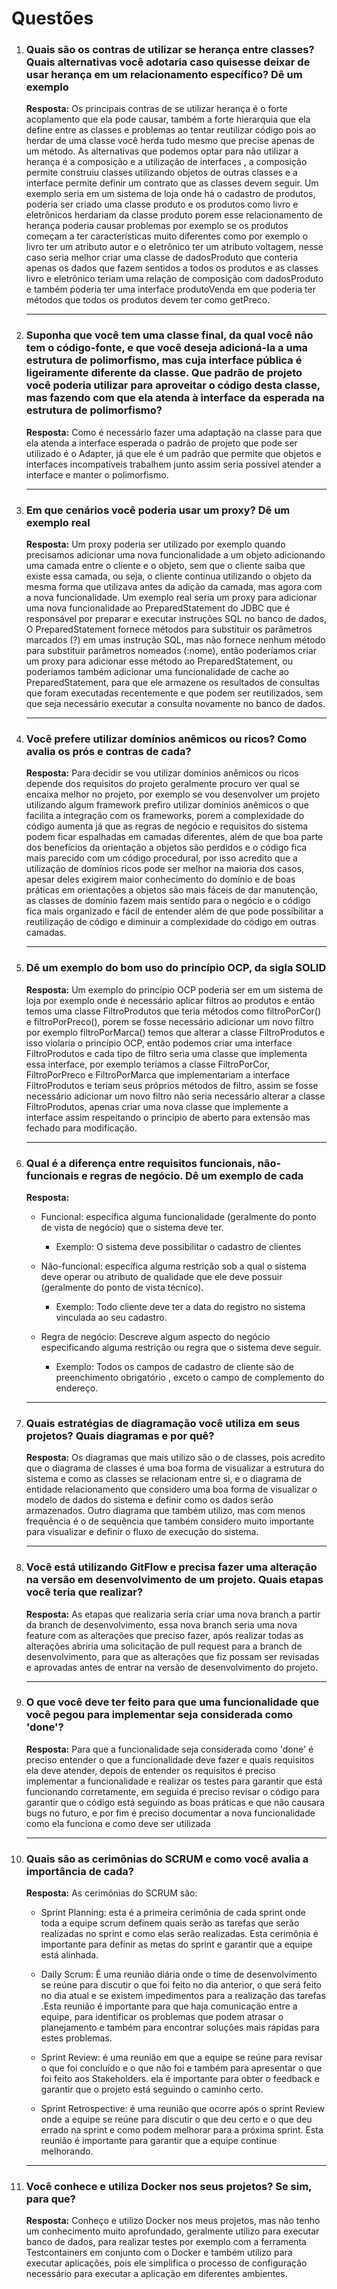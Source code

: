 # Questões

1. ### Quais são os contras de utilizar se herança entre classes? Quais alternativas você adotaria caso quisesse deixar de usar herança em um relacionamento específico? Dê um exemplo

    **Resposta:** Os principais contras de se utilizar herança é o forte acoplamento que ela pode causar, também a forte hierarquia que ela define entre as classes e problemas ao tentar reutilizar código pois ao herdar de uma classe você herda tudo mesmo que precise apenas de um método.
    As alternativas que podemos optar para não utilizar a herança é a composição e a utilização de interfaces , a composição permite construiu classes utilizando objetos de outras classes e a interface permite definir um contrato que as classes devem seguir.
    Um exemplo seria em um sistema de loja onde há o cadastro de produtos, poderia ser criado uma classe produto e os produtos como livro e eletrônicos herdariam da classe produto porem esse relacionamento de herança poderia causar problemas por exemplo se os produtos começam a ter características muito diferentes como por exemplo o livro ter um atributo autor e o eletrônico ter um atributo voltagem, nesse caso seria melhor criar uma classe de dadosProduto que conteria apenas os dados que fazem sentidos a todos os produtos e as classes livro e eletrônico teriam uma relação de composição com dadosProduto e também poderia ter uma interface produtoVenda em que poderia ter métodos que todos os produtos devem ter como getPreco.

    ----

2. ### Suponha que você tem uma classe final, da qual você não tem o código-fonte, e que você deseja adicioná-la a uma estrutura de polimorfismo, mas cuja interface pública é ligeiramente diferente da classe. Que padrão de projeto você poderia utilizar para aproveitar o código desta classe, mas fazendo com que ela atenda à interface da esperada na estrutura de polimorfismo?

    **Resposta:** Como é necessário fazer uma adaptação na classe para que ela atenda a interface esperada o padrão de projeto que pode ser utilizado é o Adapter, já que ele é um padrão que permite que objetos e interfaces incompatíveis trabalhem junto assim seria possível atender a interface e manter o polimorfismo.

    ----

3. ### Em que cenários você poderia usar um proxy? Dê um exemplo real

    **Resposta:**  Um proxy poderia ser utilizado por exemplo quando precisamos adicionar uma nova funcionalidade a um objeto adicionando uma camada entre o cliente e o objeto, sem que o cliente saiba que existe essa camada, ou seja, o cliente continua utilizando o objeto da mesma forma que utilizava antes da adição da camada, mas agora com a nova funcionalidade.
    Um exemplo real seria um proxy para adicionar uma nova funcionalidade ao PreparedStatement do JDBC que é responsável por preparar e executar instruções SQL no banco de dados, O PreparedStatement fornece métodos para substituir os parâmetros marcados (?) em umas instrução SQL, mas não fornece nenhum método para substituir parâmetros nomeados (:nome), então poderíamos criar um proxy para adicionar esse método ao PreparedStatement, ou poderíamos também adicionar uma funcionalidade de cache ao PreparedStatement, para que ele armazene os resultados de consultas que foram executadas recentemente e que podem ser reutilizados, sem que seja necessário executar a consulta novamente no banco de dados.

    ----

4. ### Você prefere utilizar domínios anêmicos ou ricos? Como avalia os prós e contras de cada?

    **Resposta:** Para decidir se vou utilizar domínios anêmicos ou ricos depende dos requisitos do projeto geralmente procuro ver qual se encaixa melhor no projeto, por exemplo se vou desenvolver um projeto utilizando algum framework prefiro utilizar domínios anêmicos o que facilita a integração com os frameworks, porem a complexidade do código aumenta já que as regras de negócio e requisitos do sistema podem ficar espalhadas em camadas diferentes, além de que boa parte dos benefícios da orientação a objetos são perdidos e o código fica mais parecido com um código procedural, por isso acredito que a utilização de domínios ricos pode ser melhor na maioria dos casos, apesar deles exigirem maior conhecimento do domínio e de boas práticas em orientações a objetos são mais fáceis de dar manutenção, as classes de domínio fazem mais sentido para o negócio e o código fica mais organizado e fácil de entender além de que pode possibilitar a reutilização de código e diminuir a complexidade do código em outras camadas.

    ----

5. ### Dê um exemplo do bom uso do princípio OCP, da sigla SOLID

    **Resposta:**  Um exemplo do princípio OCP poderia ser em um sistema de loja por exemplo onde é necessário aplicar filtros ao produtos e então temos uma classe FiltroProdutos que teria métodos como filtroPorCor() e filtroPorPreco(), porem se fosse necessário adicionar um novo filtro por exemplo filtroPorMarca() temos que alterar a classe FiltroProdutos e isso violaria o princípio OCP, então podemos criar uma interface FiltroProdutos e cada tipo de filtro seria uma classe que implementa essa interface, por exemplo teríamos a classe FiltroPorCor, FiltroPorPreco e FiltroPorMarca que implementariam a interface FiltroProdutos e teriam seus próprios métodos de filtro, assim se fosse necessário adicionar um novo filtro não seria necessário alterar a classe FiltroProdutos, apenas criar uma nova classe que implemente a interface assim respeitando o princípio de aberto para extensão mas fechado para modificação.

    ----

6. ### Qual é a diferença entre requisitos funcionais, não-funcionais e regras de negócio. Dê um exemplo de cada

    **Resposta:**
    - Funcional: específica alguma funcionalidade (geralmente do ponto de vista de negócio) que o sistema deve ter.

         - Exemplo: O sistema deve possibilitar o cadastro de clientes

    - Não-funcional: específica alguma restrição sob a qual o sistema deve operar ou atributo de qualidade que ele deve possuir (geralmente do ponto de vista técnico).

        - Exemplo: Todo cliente deve ter a data do registro no sistema vinculada ao seu cadastro.

    - Regra de negócio: Descreve algum aspecto do negócio especificando alguma restrição ou regra que o sistema deve seguir.

        - Exemplo: Todos os campos de cadastro de cliente são de preenchimento obrigatório , exceto o campo de complemento do endereço.

    ----

7. ### Quais estratégias de diagramação você utiliza em seus projetos? Quais diagramas e por quê?

    **Resposta:**  Os diagramas que mais utilizo são o de classes, pois acredito que o diagrama de classes é uma boa forma de visualizar a estrutura do sistema e como as classes se relacionam entre si, e o  diagrama de entidade relacionamento que considero uma boa forma de visualizar o modelo de dados do sistema e definir como os dados serão armazenados.
    Outro diagrama que também utilizo, mas com menos frequência é o de sequência que também considero muito importante para visualizar e definir o fluxo de execução do sistema.

    ----

8. ### Você está utilizando GitFlow e precisa fazer uma alteração na versão em desenvolvimento de um projeto. Quais etapas você teria que realizar?

    **Resposta:** As etapas que realizaria seria criar uma nova branch a partir da branch de desenvolvimento, essa nova branch seria uma nova feature com as alterações que preciso fazer, após realizar todas as alterações abriria uma solicitação de pull request para a branch de desenvolvimento, para que as alterações que fiz possam ser revisadas e aprovadas antes de entrar na versão de desenvolvimento do projeto.

    ----

9. ### O que você deve ter feito para que uma funcionalidade que você pegou para implementar seja considerada como 'done'?

    **Resposta:** Para que a funcionalidade seja considerada como 'done' é preciso entender o que a funcionalidade deve fazer e quais requisitos ela deve atender, depois de entender os requisitos é preciso implementar a funcionalidade e realizar os testes para garantir que está funcionando corretamente, em seguida é preciso revisar o código para garantir que o código está seguindo as boas práticas e que não causara bugs no futuro, e por fim é preciso documentar a nova funcionalidade como ela funciona e como deve ser utilizada

    ----

10. ### Quais são as cerimônias do SCRUM e como você avalia a importância de cada?

    **Resposta:** As cerimônias do SCRUM são:
    - Sprint Planning: esta é a primeira cerimônia de cada sprint onde toda a equipe scrum definem quais serão as tarefas que serão realizadas no sprint e como elas serão realizadas. Esta cerimônia é importante para definir as metas do sprint e garantir que a equipe está alinhada.

    - Daily Scrum: É uma reunião diária onde o time de desenvolvimento se reúne para discutir o que foi feito no dia anterior, o que será feito no dia atual e se existem impedimentos para a realização das tarefas .Esta reunião é importante para que haja comunicação entre a equipe, para identificar os problemas que podem atrasar o planejamento  e também para encontrar soluções mais rápidas para estes problemas.

    - Sprint Review: é uma reunião em que a equipe se reúne para revisar o que foi concluído e o que não foi e também para apresentar o que foi feito aos Stakeholders. ela é importante para obter o feedback e garantir que o projeto está seguindo o caminho certo.

    - Sprint Retrospective: é uma reunião que ocorre após o sprint Review onde a equipe se reúne para discutir o que deu certo e o que deu errado na sprint e como podem melhorar para a próxima sprint. Esta reunião é importante para garantir que a equipe continue melhorando.

    ----

11. ### Você conhece e utiliza Docker nos seus projetos? Se sim, para que?

    **Resposta:**  Conheço e utilizo Docker nos meus projetos, mas não tenho um conhecimento muito aprofundado, geralmente utilizo para executar banco de dados, para realizar testes por exemplo com a ferramenta Testcontainers em conjunto com o Docker e também utilizo  para executar aplicações, pois ele simplifica o processo de configuração necessário para executar a aplicação em diferentes ambientes.
